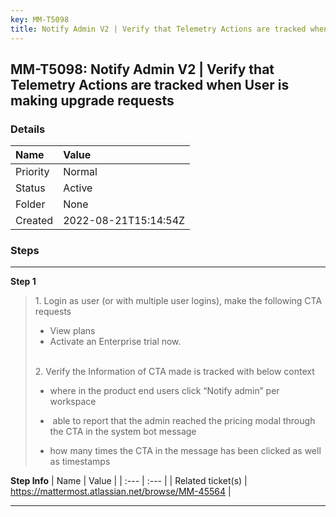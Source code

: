 ```yaml
---
key: MM-T5098
title: Notify Admin V2 | Verify that Telemetry Actions are tracked when User is making upgrade requests
---
```


## MM-T5098: Notify Admin V2 | Verify that Telemetry Actions are tracked when User is making upgrade requests

### Details

| Name     | Value                |
| :------- | :------------------- |
| Priority | Normal               |
| Status   | Active               |
| Folder   | None                 |
| Created  | 2022-08-21T15:14:54Z |

### Steps

<hr/>

**Step 1**

> <article>1. Login as user (or with multiple user logins), make the following CTA requests<ul><li>View plans</li><li>Activate an Enterprise trial now.</li></ul><br />2. Verify the Information of CTA made is tracked with below context<ul><li><p>where in the product end users click “Notify admin” per workspace</p></li><li><p> able to report that the admin reached the pricing modal through the CTA in the system bot message</p></li><li><p>how many times the CTA in the message has been clicked as well as timestamps</p></li></ul></article>

**Step Info**
| Name | Value |
| :--- | :--- |
| Related ticket(s) | https://mattermost.atlassian.net/browse/MM-45564 |

<hr/>
